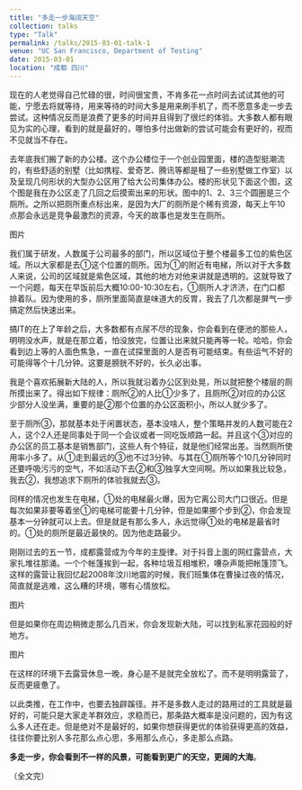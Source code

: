 ```yaml
---
title: "多走一步海阔天空"
collection: talks
type: "Talk"
permalink: /talks/2015-03-01-talk-1
venue: "UC San Francisco, Department of Testing"
date: 2015-03-01
location: "成都 四川"
---
```



现在的人老觉得自己忙碌的很，时间很宝贵，不肯多花一点时间去试试其他的可能，宁愿去将就等待，用来等待的时间大多是用来刷手机了，而不愿意多走一步去尝试。这种情况反而是浪费了更多的时间并且得到了很烂的体验。大多数人都有眼见为实的心理，看到的就是最好的，哪怕多付出做新的尝试可能会有更好的，视而不见就当不存在。


去年底我们搬了新的办公楼。这个办公楼位于一个创业园里面，楼的造型挺潮流的，有些舒适的别墅（比如携程、爱奇艺、腾讯等都是租了一些别墅做工作室）以及呈现几何形状的大型办公区用了给大公司集体办公。楼的形状见下面这个图，这个图是我在办公区走了几回之后摸索出来的形状。图中的1、2、3三个圆圈是三个厕所。之所以把厕所重点标出来，是因为大厂的厕所是个稀有资源，每天上午10点那会永远是竞争最激烈的资源，今天的故事也是发生在厕所。

图片

我们属于研发，人数属于公司最多的部门，所以区域位于整个楼最多工位的紫色区域。所以大家都是去①这个位置的厕所。因为①的附近有电梯，所以对于大多数人来说，公司的区域就是紫色区域，其他的地方对他来讲就是透明的。这就导致了一个问题，每天在早饭前后大概10:00-10:30左右，①厕所人才济济，在门口都排着队。因为使用的多，厕所里面简直是味道大的反胃，我去了几次都是屏气一步搞定然后快速出来。

搞IT的在上了年龄之后，大多数都有点尿不尽的现象，你会看到在便池的那些人，明明没水声，就是在那立着，怕没放完，位置让出来就只能再等一轮。哈哈，你会看到边上等的人面色焦急，一直在试探里面的人是否有可能结束。有些运气不好的可能得等个十几分钟。这要是膀胱不好的，长久必出事。

我是个喜欢拓展新大陆的人，所以我就沿着办公区到处晃，所以就把整个楼层的厕所摸出来了。得出如下规律：厕所②的人比①少多了，且厕所②对应的办公区少部分人没坐满，重要的是②那个位置的办公区面积小，所以人就少多了。

至于厕所③，那就基本处于闲置状态，基本没啥人，整个策略并发的人数可能在2人，这个2人还是同事处于同一个会议或者一同吃饭顺路一起。并且这个③对应的办公区的员工基本是销售部门，这些人有个特征，就是他们经常出差。当然厕所使用率小多了。从①走到最远的③也不过3分钟。与其在①厕所等个10几分钟同时还要呼吸污污的空气，不如活动下去②和③独享大空间啊。所以如果我比较急，我去②，我想追求下厕所的体验我就去③。


同样的情况也发生在电梯，①处的电梯最火爆，因为它离公司大门口很近。但是每次如果非要等着坐①的电梯可能要十几分钟，但是如果挪个步到②，你会发现基本一分钟就可以上去。但是就是有那么多人，永远觉得①处的电梯是最省时的。①处的厕所是最近最快的。因为他走路最少。


刚刚过去的五一节，成都露营成为今年的主旋律。对于抖音上面的网红露营点，大家扎堆往那涌。一个个帐篷挨到一起，各种垃圾互相堆积，嘈杂声能把帐篷顶飞。这样的露营让我回忆起2008年汶川地震的时候，我们班集体在曹操过夜的情况，简直就是逃难，这么糟的环境，哪有心情放松。


图片

但是如果你在周边稍微走那么几百米，你会发现新大陆，可以找到私家花园般的好地方。

图片

在这样的环境下去露营休息一晚，身心是不是就完全放松了。而不是明明露营了，反而更疲惫了。

以此类推，在工作中，也要去独辟蹊径。并不是多数人走过的路用过的工具就是最好的，可能只是大家走羊群效应，求稳而已，那条路大概率是没问题的，因为有这么多人还在走。但是绝对不是最好的，如果你想获得更优的体验获得更高的效益，往往你要比别人多花那么点心思，多用那么点心，多走那么点路。


**多走一步，你会看到不一样的风景，可能看到更广的天空，更阔的大海**。


（全文完）

